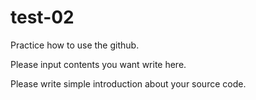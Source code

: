 # test-02
Practice how to use the github.

Please input contents you want write here.

Please write simple introduction about your source code.
